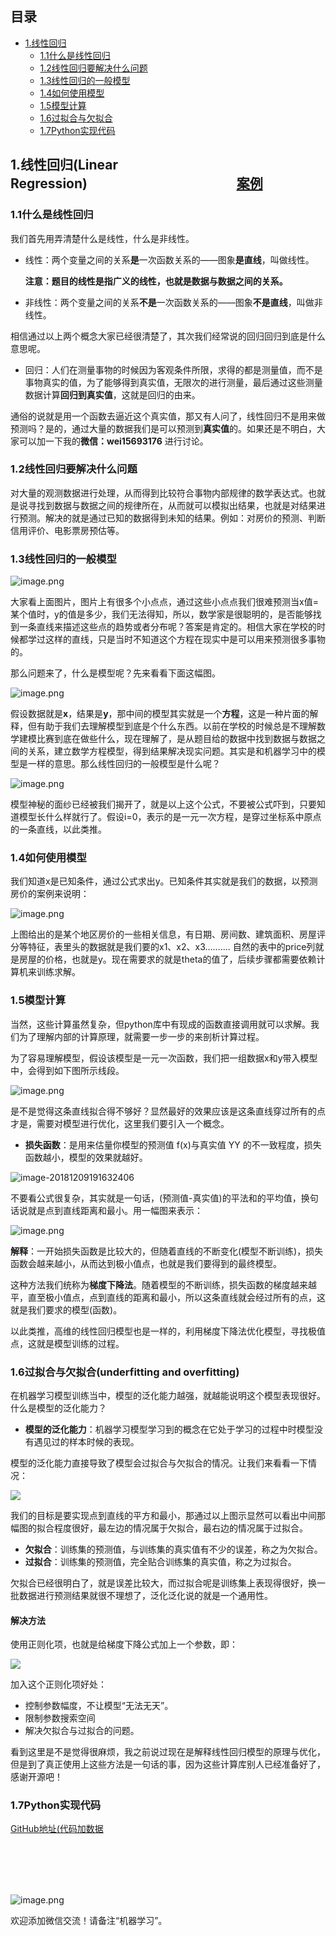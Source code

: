 ## 目录
- [1.线性回归](#1线性回归linear-regression案例)
  - [1.1什么是线性回归](#11什么是线性回归)
  - [1.2线性回归要解决什么问题](#12线性回归要解决什么问题)
  - [1.3线性回归的一般模型](#13线性回归的一般模型)
  - [1.4如何使用模型](#14如何使用模型)
  - [1.5模型计算](#15模型计算)
  - [1.6过拟合与欠拟合](#16过拟合与欠拟合underfitting-and-overfitting)
  - [1.7Python实现代码](#17python实现代码)

## 1.线性回归(Linear Regression)&nbsp;&nbsp;&nbsp;&nbsp;&nbsp;&nbsp;&nbsp;&nbsp;&nbsp;&nbsp;&nbsp;&nbsp;&nbsp;&nbsp;&nbsp;&nbsp;&nbsp;&nbsp;&nbsp;&nbsp;&nbsp;&nbsp;&nbsp;&nbsp;&nbsp;&nbsp;&nbsp;&nbsp;&nbsp;&nbsp;&nbsp;&nbsp;&nbsp;&nbsp;&nbsp;&nbsp;&nbsp;&nbsp;&nbsp;&nbsp;&nbsp;&nbsp;&nbsp;&nbsp;&nbsp;&nbsp;&nbsp;&nbsp;[案例](https://github.com/mantchs/machine_learning_model/tree/master/Linear%20Regression/demo)

### 1.1什么是线性回归

我们首先用弄清楚什么是线性，什么是非线性。

- 线性：两个变量之间的关系**是**一次函数关系的——图象**是直线**，叫做线性。

  **注意：题目的线性是指广义的线性，也就是数据与数据之间的关系。**

- 非线性：两个变量之间的关系**不是**一次函数关系的——图象**不是直线**，叫做非线性。

相信通过以上两个概念大家已经很清楚了，其次我们经常说的回归回归到底是什么意思呢。

- 回归：人们在测量事物的时候因为客观条件所限，求得的都是测量值，而不是事物真实的值，为了能够得到真实值，无限次的进行测量，最后通过这些测量数据计算**回归到真实值**，这就是回归的由来。

通俗的说就是用一个函数去逼近这个真实值，那又有人问了，线性回归不是用来做预测吗？是的，通过大量的数据我们是可以预测到**真实值**的。如果还是不明白，大家可以加一下我的**微信：wei15693176** 进行讨论。

### 1.2线性回归要解决什么问题

对大量的观测数据进行处理，从而得到比较符合事物内部规律的数学表达式。也就是说寻找到数据与数据之间的规律所在，从而就可以模拟出结果，也就是对结果进行预测。解决的就是通过已知的数据得到未知的结果。例如：对房价的预测、判断信用评价、电影票房预估等。

### 1.3线性回归的一般模型

![image.png](http://www.wailian.work/images/2018/12/10/1240.png)

大家看上面图片，图片上有很多个小点点，通过这些小点点我们很难预测当x值=某个值时，y的值是多少，我们无法得知，所以，数学家是很聪明的，是否能够找到一条直线来描述这些点的趋势或者分布呢？答案是肯定的。相信大家在学校的时候都学过这样的直线，只是当时不知道这个方程在现实中是可以用来预测很多事物的。

那么问题来了，什么是模型呢？先来看看下面这幅图。

![image.png](http://www.wailian.work/images/2018/12/10/12406aaf3.png)

假设数据就是**x**，结果是**y**，那中间的模型其实就是一个**方程**，这是一种片面的解释，但有助于我们去理解模型到底是个什么东西。以前在学校的时候总是不理解数学建模比赛到底在做些什么，现在理解了，是从题目给的数据中找到数据与数据之间的关系，建立数学方程模型，得到结果解决现实问题。其实是和机器学习中的模型是一样的意思。那么线性回归的一般模型是什么呢？

![image.png](http://www.wailian.work/images/2018/12/10/124062c0c.png)

模型神秘的面纱已经被我们揭开了，就是以上这个公式，不要被公式吓到，只要知道模型长什么样就行了。假设i=0，表示的是一元一次方程，是穿过坐标系中原点的一条直线，以此类推。

### 1.4如何使用模型

我们知道x是已知条件，通过公式求出y。已知条件其实就是我们的数据，以预测房价的案例来说明：

![image.png](http://www.wailian.work/images/2018/12/10/124020e1e.png)

上图给出的是某个地区房价的一些相关信息，有日期、房间数、建筑面积、房屋评分等特征，表里头的数据就是我们要的x1、x2、x3…….... 自然的表中的price列就是房屋的价格，也就是y。现在需要求的就是theta的值了，后续步骤都需要依赖计算机来训练求解。

### 1.5模型计算

当然，这些计算虽然复杂，但python库中有现成的函数直接调用就可以求解。我们为了理解内部的计算原理，就需要一步一步的来剖析计算过程。

为了容易理解模型，假设该模型是一元一次函数，我们把一组数据x和y带入模型中，会得到如下图所示线段。

![image.png](http://www.wailian.work/images/2018/12/10/124058856.png)

是不是觉得这条直线拟合得不够好？显然最好的效果应该是这条直线穿过所有的点才是，需要对模型进行优化，这里我们要引入一个概念。

- **损失函数**：是用来估量你模型的预测值 f(x)与真实值 YY 的不一致程度，损失函数越小，模型的效果就越好。

![image-20181209191632406](http://www.wailian.work/images/2018/12/10/image.png)

不要看公式很复杂，其实就是一句话，(预测值-真实值)的平法和的平均值，换句话说就是点到直线距离和最小。用一幅图来表示：

![image.png](http://www.wailian.work/images/2018/12/10/1240f2d47.png)

**解释**：一开始损失函数是比较大的，但随着直线的不断变化(模型不断训练)，损失函数会越来越小，从而达到极小值点，也就是我们要得到的最终模型。

这种方法我们统称为**梯度下降法**。随着模型的不断训练，损失函数的梯度越来越平，直至极小值点，点到直线的距离和最小，所以这条直线就会经过所有的点，这就是我们要求的模型(函数)。

以此类推，高维的线性回归模型也是一样的，利用梯度下降法优化模型，寻找极值点，这就是模型训练的过程。

### 1.6过拟合与欠拟合(underfitting and overfitting)

在机器学习模型训练当中，模型的泛化能力越强，就越能说明这个模型表现很好。什么是模型的泛化能力？

- **模型的泛化能力**：机器学习模型学习到的概念在它处于学习的过程中时模型没有遇见过的样本时候的表现。

模型的泛化能力直接导致了模型会过拟合与欠拟合的情况。让我们来看看一下情况：

![](http://www.wailian.work/images/2018/12/10/imageb8d54.png)

我们的目标是要实现点到直线的平方和最小，那通过以上图示显然可以看出中间那幅图的拟合程度很好，最左边的情况属于欠拟合，最右边的情况属于过拟合。

- **欠拟合**：训练集的预测值，与训练集的真实值有不少的误差，称之为欠拟合。
- **过拟合**：训练集的预测值，完全贴合训练集的真实值，称之为过拟合。

欠拟合已经很明白了，就是误差比较大，而过拟合呢是训练集上表现得很好，换一批数据进行预测结果就很不理想了，泛化泛化说的就是一个通用性。

#### 解决方法

使用正则化项，也就是给梯度下降公式加上一个参数，即：

![](http://www.wailian.work/images/2018/12/10/image7d03d.png)

加入这个正则化项好处：

- 控制参数幅度，不让模型“无法无天”。
- 限制参数搜索空间
- 解决欠拟合与过拟合的问题。

看到这里是不是觉得很麻烦，我之前说过现在是解释线性回归模型的原理与优化，但是到了真正使用上这些方法是一句话的事，因为这些计算库别人已经准备好了，感谢开源吧！

### 1.7Python实现代码

[GitHub地址(代码加数据](https://github.com/mantchs/machine_learning_model/tree/master/Linear%20Regression/demo)

</br>
</br>
</br>
</br>

![image.png](https://upload-images.jianshu.io/upload_images/13876065-08b587647d14267c.png?imageMogr2/auto-orient/strip%7CimageView2/2/w/1240)

欢迎添加微信交流！请备注“机器学习”。


